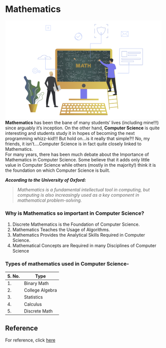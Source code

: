 # Mathematics
![Maths](Pictures/maths.png)
**Mathematics**  has been the bane of many students’ lives (including mine!!!) since arguably it’s inception. On the other hand,  **Computer Science**  is quite interesting and students study it in hopes of becoming the next programming whizz-kid!!! But hold on…is it really that simple?!! No, my friends, it isn’t….Computer Science is in fact quite closely linked to Mathematics.\
For many years, there has been much debate about the Importance of Mathematics in Computer Science. Some believe that it adds only little value in Computer Science while others (mostly in the majority!) think it is the foundation on which Computer Science is built.

**_According to the University of Oxford:_**
>_Mathematics is a fundamental intellectual tool in computing, but computing is also increasingly used as a key component in mathematical problem-solving._

### Why is Mathematics so important in Computer Science?
1. Discrete Mathematics is the Foundation of Computer Science.
2. Mathematics Teaches the Usage of Algorithms.
3. Mathematics Provides the Analytical Skills Required in Computer Science.
4. Mathematical Concepts are Required in many Disciplines of Computer Science

### Types of mathematics used in Computer Science-
| S. No. | Type |
| -- | ----------- |
| 1. | Binary Math |
| 2. | College Algebra |
| 3. | Statistics |
| 4. | Calculus |
| 5. | Discrete Math |
## Reference
For reference, click [here](https://www.geeksforgeeks.org/what-is-the-importance-of-mathematics-in-computer-science/) 